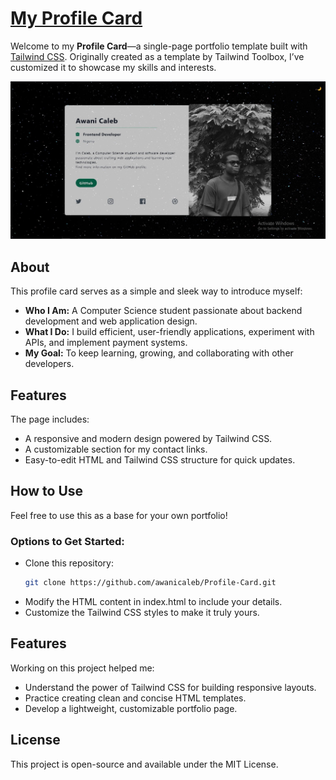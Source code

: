 # [My Profile Card](https://ac-profile-card.vercel.app/)  

Welcome to my **Profile Card**—a single-page portfolio template built with [Tailwind CSS](https://tailwindcss.com/). Originally created as a template by Tailwind Toolbox, I’ve customized it to showcase my skills and interests.  

![Profile Card](./img/screenshots/large.jpg)  

## About  

This profile card serves as a simple and sleek way to introduce myself:  

- **Who I Am:** A Computer Science student passionate about backend development and web application design.  
- **What I Do:** I build efficient, user-friendly applications, experiment with APIs, and implement payment systems.  
- **My Goal:** To keep learning, growing, and collaborating with other developers.  

## Features  
The page includes:  
- A responsive and modern design powered by Tailwind CSS.  
- A customizable section for my contact links. 
- Easy-to-edit HTML and Tailwind CSS structure for quick updates.  

## How to Use  
Feel free to use this as a base for your own portfolio!  

### Options to Get Started:  
- Clone this repository:  
  ```bash  
  git clone https://github.com/awanicaleb/Profile-Card.git
- Modify the HTML content in index.html to include your details.
- Customize the Tailwind CSS styles to make it truly yours.

## Features  
Working on this project helped me:
- Understand the power of Tailwind CSS for building responsive layouts.
- Practice creating clean and concise HTML templates.
- Develop a lightweight, customizable portfolio page.

## License  
This project is open-source and available under the MIT License.
